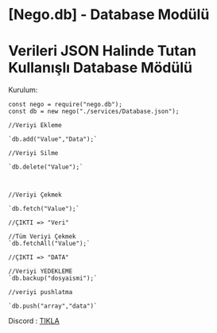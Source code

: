 # **[Nego.db]** - Database Modülü

# Verileri JSON Halinde Tutan Kullanışlı Database Mödülü

 Kurulum:
```
const nego = require("nego.db");
const db = new nego("./services/Database.json");

//Veriyi Ekleme

`db.add("Value","Data");`

//Veriyi Silme

`db.delete("Value");`



//Veriyi Çekmek

`db.fetch("Value");`

//ÇIKTI => "Veri"

//Tüm Veriyi Çekmek
`db.fetchAll("Value");`

//ÇIKTI => "DATA"

//Veriyi YEDEKLEME
`db.backup("dosyaismi");`

//veriyi pushlatma

`db.push("array","data")`

```

Discord : [TIKLA](https://discord.gg/eQpQthhhPd)

